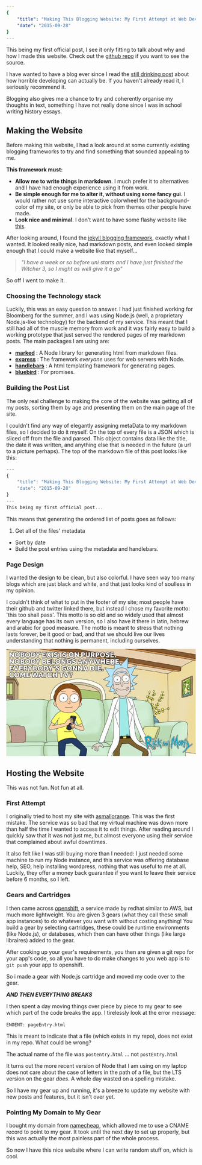 ```yaml
---
{
    "title": "Making This Blogging Website: My First Attempt at Web Development",
    "date": "2015-09-28"
}
---
```

This being my first official post, I see it only fitting to talk about why and how I made this website. Check out the [github repo](https://github.com/coopie/mesite) if you want to see the source.

I have wanted to have a blog ever since I read the [still drinking post](http://www.stilldrinking.org/programming-sucks) about how horrible developing can actually be. If you haven't already read it, I seriously recommend it.

Blogging also gives me a chance to try and coherently organise my thoughts in text, something I have not really done since I was in school writing history essays.

## Making the Website ##

Before making this website, I had a look around at some currently existing blogging frameworks to try and find something that sounded appealing to me.

**This framework must:**
* **Allow me to write things in markdown**. I much prefer it to alternatives and I have had enough experience using it from work.
* **Be simple enough for me to alter it, without using some fancy gui**. I would rather not use some interactive colorwheel for the background-color of my site, or only be able to pick from themes other people have made.
* **Look nice and minimal**. I don't want to have some flashy website like [this](http://www.lingscars.com/).

After looking around, I found the [jekyll blogging framework](http://jekyllrb.com/), exactly what I wanted. It looked really nice, had markdown posts, and even looked simple enough that I could make a website like that myself...

>*"I have a week or so before uni starts and I have just finished the Witcher 3, so I might as well give it a go"*

So off I went to make it.

### Choosing the Technology stack ###

Luckily, this was an easy question to answer. I had just finished working for Bloomberg for the summer, and I was using Node.js (well, a proprietary Node.js-like technology) for the backend of my service. This meant that I still had all of the muscle memory from work and it was fairly easy to build a working prototype that just served the rendered pages of my markdown posts. The main packages I am using are:

* **[marked](https://github.com/chjj/marked)** : A Node library for generating html from markdown files.
* **[express](http://expressjs.com/)** : The framework *everyone* uses for web servers with Node.
* **[handlebars](http://handlebarsjs.com/)** : A html templating framework for generating pages.
* **[bluebird](https://github.com/petkaantonov/bluebird)** : For promises.

### Building the Post List ###

The only real challenge to making the core of the website was getting all of my posts, sorting them by age and presenting them on the main page of the site.

I couldn't find any way of elegantly assigning metaData to my markdown files, so I decided to do it myself. On the top of every file is a JSON which is sliced off from the file and parsed. This object contains data like the title, the date it was written, and anything else that is needed in the future (a url to a picture perhaps). The top of the markdown file of this post looks like this:

```javascript
---
{
    "title": "Making This Blogging Website: My First Attempt at Web Development",
    "date": "2015-09-28"
}
---
This being my first official post...
```

This means that generating the ordered list of posts goes as follows:

1. Get all of the files' metadata
* Sort by date
* Build the post entries using the metadata and handlebars.

### Page Design ###
I wanted the design to be clean, but also colorful. I have seen way too many blogs which are just black and white, and that just looks kind of soulless in my opinion.

I couldn't think of what to put in the footer of my site; most people have their github and twitter linked there, but instead I chose my favorite motto: 'this too shall pass'. This motto is so old and so widely used that almost every language has its own version, so I also have it there in latin, hebrew and arabic for good measure. The motto is meant to stress that nothing lasts forever, be it good or bad, and that we should live our lives understanding that nothing is permanent, including ourselves.

![Nothing lasts forever](/resource/images/rick-and-morty-watch-tv.jpg)

## Hosting the Website ##

This was not fun. Not fun at all.

### First Attempt ###

I originally tried to host my site with [asmallorange](http://www.asmallorange.com). This was the first mistake. The service was so bad that my virtual machine was down more than half the time I wanted to access it to edit things. After reading around I quickly saw that it was not just me, but almost everyone using their service that complained about awful downtimes.

It also felt like I was still buying more than I needed: I just needed some machine to run my Node instance, and this service was offering database help, SEO, help installing wordpress, nothing that was useful to me at all. Luckily, they offer a money back guarantee if you want to leave their service before 6 months, so I left.

### Gears and Cartridges ###

I then came across [openshift](http://openshift.redhat.com), a service made by redhat similar to AWS, but much more lightweight. You are given 3 gears (what they call these small app instances) to do whatever you want with without costing anything! You build a gear by selecting cartridges, these could be runtime environments (like Node.js), or databases, which then can have other things (like large libraires) added to the gear.

After cooking up your gear's requirements, you then are given a git repo for your app's code, so all you have to do make changes to you web app is to `git push` your app to openshift.

So i made a gear with Node.js cartridge and moved my code over to the gear.

***AND THEN EVERYTHING BREAKS***

I then spent a day moving things over piece by piece to my gear to see which part of the code breaks the app. I tirelessly look at the error message:

 `ENOENT: pageEntry.html`

This is meant to indicate that a file (which exists in my repo), does not exist in my repo. What could be wrong?

The actual name of the file was `postentry.html` ... not `postEntry.html`

It turns out the more recent version of Node that I am using on my laptop does not care about the case of letters in the path of a file, but the LTS version on the gear *does*. A whole day wasted on a spelling mistake.

So I have my gear up and running, it's a breeze to update my website with new posts and features, but it isn't over yet.

### Pointing My Domain to My Gear ###

I bought my domain from [namecheap](http://www.namecheap.com), which allowed me to use a CNAME record to point to my gear. It took until the next day to set up properly, but this was actually the most painless part of the whole process.

So now I have this nice website where I can write random stuff on, which is cool.
